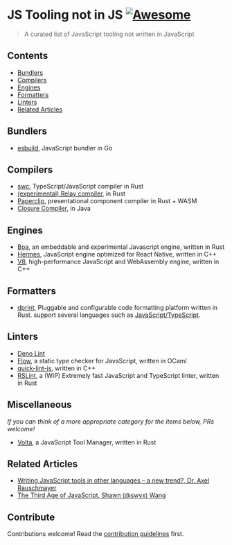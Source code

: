 # JS Tooling not in JS [![Awesome](https://awesome.re/badge.svg)](https://awesome.re)

> A curated list of JavaScript tooling not written in JavaScript


## Contents

- [Bundlers](#bundlers)
- [Compilers](#compilers)
- [Engines](#engines)
- [Formatters](#formatters)
- [Linters](#linters)
- [Related Articles](#related-articles)

## Bundlers

- [esbuild](https://esbuild.github.io/getting-started/), JavaScript bundler in Go

## Compilers

- [swc](https://github.com/swc-project/swc), TypeScript/JavaScript compiler in Rust
- [(experimental) Relay compiler](https://github.com/facebook/relay/tree/master/compiler), in Rust
- [Paperclip](https://paperclip.dev/), presentational component compiler in Rust + WASM
- [Closure Compiler](https://github.com/google/closure-compiler), in Java

## Engines

- [Boa](https://github.com/boa-dev/boa), an embeddable and experimental Javascript engine, written in Rust
- [Hermes](https://hermesengine.dev/), JavaScript engine optimized for React Native, written in C++
- [V8](https://v8.dev/), high-performance JavaScript and WebAssembly engine, written in C++


## Formatters

- [dprint](https://dprint.dev), Pluggable and configurable code formatting platform written in Rust. support several languages such as [JavaScript/TypeScript](https://dprint.dev/plugins/typescript/).

## Linters

- [Deno Lint](https://github.com/denoland/deno_lint)
- [Flow](https://flow.org/), a static type checker for JavaScript, written in OCaml
- [quick-lint-js](https://quick-lint-js.com/), written in C++
- [RSLint](https://github.com/rslint/rslint), a (WIP) Extremely fast JavaScript and TypeScript linter, written in Rust

## Miscellaneous

_If you can think of a more appropriate category for the items below, PRs welcome!_

- [Volta](https://volta.sh/), a JavaScript Tool Manager, written in Rust

## Related Articles

- [Writing JavaScript tools in other languages – a new trend?, Dr. Axel Rauschmayer](https://2ality.com/2020/10/js-plus-other-languages.html)
- [The Third Age of JavaScript, Shawn (@swyx) Wang](https://www.swyx.io/js-third-age/)

## Contribute

Contributions welcome! Read the [contribution guidelines](CONTRIBUTING.md) first.
